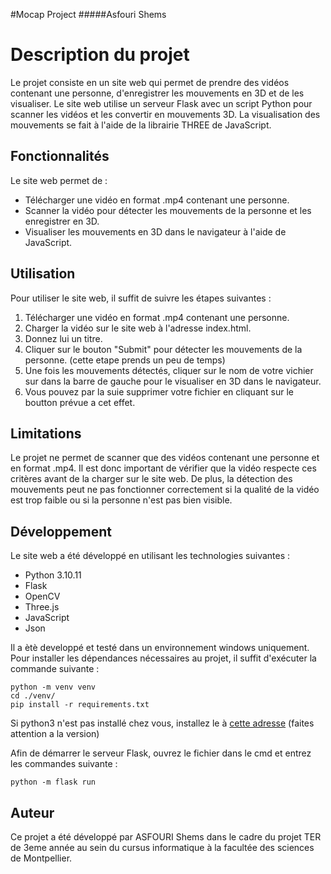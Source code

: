 #Mocap Project
#####Asfouri Shems

# Description du projet

Le projet consiste en un site web qui permet de prendre des vidéos contenant une personne, d'enregistrer les mouvements en 3D et de les visualiser. Le site web utilise un serveur Flask avec un script Python pour scanner les vidéos et les convertir en mouvements 3D. La visualisation des mouvements se fait à l'aide de la librairie THREE de JavaScript.

## Fonctionnalités

Le site web permet de :

- Télécharger une vidéo en format .mp4 contenant une personne.
- Scanner la vidéo pour détecter les mouvements de la personne et les enregistrer en 3D.
- Visualiser les mouvements en 3D dans le navigateur à l'aide de JavaScript.

## Utilisation

Pour utiliser le site web, il suffit de suivre les étapes suivantes :

1. Télécharger une vidéo en format .mp4 contenant une personne.
2. Charger la vidéo sur le site web à l'adresse index.html.
3. Donnez lui un titre.
4. Cliquer sur le bouton "Submit" pour détecter les mouvements de la personne. (cette etape prends un peu de temps)
5. Une fois les mouvements détectés, cliquer sur le nom de votre vichier sur dans la barre de gauche pour le visualiser en 3D dans le navigateur.
6. Vous pouvez par la suie supprimer votre fichier en cliquant sur le boutton prévue a cet effet.

## Limitations

Le projet ne permet de scanner que des vidéos contenant une personne et en format .mp4. Il est donc important de vérifier que la vidéo respecte ces critères avant de la charger sur le site web. De plus, la détection des mouvements peut ne pas fonctionner correctement si la qualité de la vidéo est trop faible ou si la personne n'est pas bien visible.

## Développement

Le site web a été développé en utilisant les technologies suivantes :

- Python 3.10.11
- Flask
- OpenCV
- Three.js
- JavaScript
- Json

Il a ètè developpé et testé dans un environnement windows uniquement.
Pour installer les dépendances nécessaires au projet, il suffit d'exécuter la commande suivante :

```
python -m venv venv
cd ./venv/
pip install -r requirements.txt
```
Si python3 n'est pas installé chez vous, installez le à [cette adresse](https://www.python.org/downloads/windows/) (faites attention a la version)

Afin de démarrer le serveur Flask, ouvrez le fichier dans le cmd et entrez les commandes suivante :

```
python -m flask run
```

## Auteur

Ce projet a été développé par ASFOURI Shems dans le cadre du projet TER de 3eme année au sein du cursus informatique à la facultée des sciences de Montpellier.
